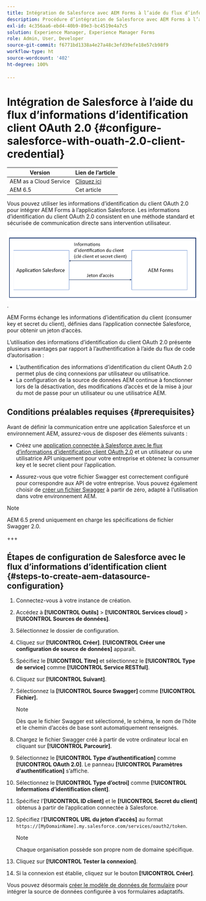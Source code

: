 ```yaml
---
title: Intégration de Salesforce avec AEM Forms à l’aide du flux d’informations d’identification client OAuth 2.0
description: Procédure d’intégration de Salesforce avec AEM Forms à l’aide du flux d’informations d’identification client OAuth 2.0
exl-id: 4c356aa6-ebd4-40b9-89e3-bc4519e4a7c5
solution: Experience Manager, Experience Manager Forms
role: Admin, User, Developer
source-git-commit: f6771bd1338a4e27a48c3efd39efe18e57cb98f9
workflow-type: ht
source-wordcount: '402'
ht-degree: 100%

---
```


# Intégration de Salesforce à l’aide du flux d’informations d’identification client OAuth 2.0 {#configure-salesforce-with-ouath-2.0-client-credential}

| Version | Lien de l’article |
| -------- | ---------------------------- |
| AEM as a Cloud Service | [Cliquez ici](https://experienceleague.adobe.com/docs/experience-manager-cloud-service/content/forms/integrate/use-form-data-model/oauth2-client-credentials-flow-for-server-to-server-integration.html?lang=fr) |
| AEM 6.5 | Cet article |

Vous pouvez utiliser les informations d’identification du client OAuth 2.0 pour intégrer AEM Forms à l’application Salesforce. Les informations d’identification du client OAuth 2.0 consistent en une méthode standard et sécurisée de communication directe sans intervention utilisateur.

![Workflow lors de la définition de la communication entre AEM Forms et l’application Salesforce](/help/forms/using/assets/salesforce-workflow.png).

AEM Forms échange les informations d’identification du client (consumer key et secret du client), définies dans l’application connectée Salesforce, pour obtenir un jeton d’accès.

L’utilisation des informations d’identification du client OAuth 2.0 présente plusieurs avantages par rapport à l’authentification à l’aide du flux de code d’autorisation :

* L’authentification des informations d’identification du client OAuth 2.0 permet plus de cinq connexions par utilisateur ou utilisatrice.
* La configuration de la source de données AEM continue à fonctionner lors de la désactivation, des modifications d’accès et de la mise à jour du mot de passe pour un utilisateur ou une utilisatrice AEM.

## Conditions préalables requises {#prerequisites}

Avant de définir la communication entre une application Salesforce et un environnement AEM, assurez-vous de disposer des éléments suivants :

* Créez une [application connectée à Salesforce avec le flux d’informations d’identification client OAuth 2.0](https://help.salesforce.com/s/articleView?id=sf.connected_app_client_credentials_setup.htm&amp;type=5) et un utilisateur ou une utilisatrice API uniquement pour votre entreprise et obtenez la consumer key et le secret client pour l’application.

* Assurez-vous que votre fichier Swagger est correctement configuré pour correspondre aux API de votre entreprise. Vous pouvez également choisir de [créer un fichier Swagger](https://experienceleague.adobe.com/docs/experience-manager-learn/cloud-service/forms/integrate-with-salesforce/describe-rest-api.html?lang=fr) à partir de zéro, adapté à l’utilisation dans votre environnement AEM.
>[!NOTE]
>
> AEM 6.5 prend uniquement en charge les spécifications de fichier Swagger 2.0.

+++

## Étapes de configuration de Salesforce avec le flux d’informations d’identification client {#steps-to-create-aem-datasource-configuration}

1. Connectez-vous à votre instance de création.
1. Accédez à **[!UICONTROL Outils]** > **[!UICONTROL Services cloud]** > **[!UICONTROL Sources de données]**.
1. Sélectionnez le dossier de configuration.
1. Cliquez sur **[!UICONTROL Créer]**. **[!UICONTROL Créer une configuration de source de données]** apparaît.
1. Spécifiez le **[!UICONTROL Titre]** et sélectionnez le **[!UICONTROL Type de service]** comme **[!UICONTROL Service RESTful]**.
1. Cliquez sur **[!UICONTROL Suivant]**.
1. Sélectionnez la **[!UICONTROL Source Swagger]** comme **[!UICONTROL Fichier].**
   >[!NOTE]
   >
   > Dès que le fichier Swagger est sélectionné, le schéma, le nom de l’hôte et le chemin d’accès de base sont automatiquement renseignés.

1. Chargez le fichier Swagger créé à partir de votre ordinateur local en cliquant sur **[!UICONTROL Parcourir]**.
1. Sélectionnez le **[!UICONTROL Type d’authentification]** comme **[!UICONTROL OAuth 2.0]**. Le panneau **[!UICONTROL Paramètres d’authentification]** s’affiche.
1. Sélectionnez le **[!UICONTROL Type d’octroi]** comme **[!UICONTROL Informations d’identification client]**.
1. Spécifiez l’**[!UICONTROL ID client]** et le **[!UICONTROL Secret du client]** obtenus à partir de l’application connectée à Salesforce.
1. Spécifiez l’**[!UICONTROL URL du jeton d’accès]** au format
   `https://[MyDomainName].my.salesforce.com/services/oauth2/token`.

   >[!NOTE]
   >
   > Chaque organisation possède son propre nom de domaine spécifique.

1. Cliquez sur **[!UICONTROL Tester la connexion]**.
1. Si la connexion est établie, cliquez sur le bouton **[!UICONTROL Créer]**.

Vous pouvez désormais [créer le modèle de données de formulaire](https://experienceleague.adobe.com/docs/experience-manager-65/forms/form-data-model/create-form-data-models.html?lang=fr) pour intégrer la source de données configurée à vos formulaires adaptatifs.
